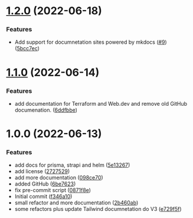 # [1.2.0](https://github.com/brpaz/ulauncher-docsearch/compare/v1.1.0...v1.2.0) (2022-06-18)


### Features

* Add support for documnetation sites powered by mkdocs ([#9](https://github.com/brpaz/ulauncher-docsearch/issues/9)) ([5bcc7ec](https://github.com/brpaz/ulauncher-docsearch/commit/5bcc7ec35230b7deb03ae4b950234f9e9d77d35b))

# [1.1.0](https://github.com/brpaz/ulauncher-docsearch/compare/v1.0.0...v1.1.0) (2022-06-14)


### Features

* add documentation for Terraform and Web.dev and remove old GitHub documenation. ([6ddfbbe](https://github.com/brpaz/ulauncher-docsearch/commit/6ddfbbecb339d913235e9b171cfa9d9b636e58e8))

# 1.0.0 (2022-06-13)


### Features

* add docs for prisma, strapi and helm ([5e13267](https://github.com/brpaz/ulauncher-docsearch/commit/5e132679faa3fb080b2f7a73fb78dfd94883756f))
* add license ([2727529](https://github.com/brpaz/ulauncher-docsearch/commit/27275298ba520d2b0685304452b3255a3b086014))
* add more documentation ([098ce70](https://github.com/brpaz/ulauncher-docsearch/commit/098ce70fe103eb4e395b8e53fb4186c2bf85c31b))
* added GitHub ([6be7623](https://github.com/brpaz/ulauncher-docsearch/commit/6be7623e921647ab3a881eccdf9f0b5063f0260a))
* fix pre-commit script ([0871f8e](https://github.com/brpaz/ulauncher-docsearch/commit/0871f8ef6a49ba1eb4080e73318149f61b65f6b2))
* Initial commit ([f346a10](https://github.com/brpaz/ulauncher-docsearch/commit/f346a1028b069e01329d7110f662c76f30a2e0d6))
* small refactor and more documentation ([2b460ab](https://github.com/brpaz/ulauncher-docsearch/commit/2b460ab5ea3fe612e73f2eb5416d5a222bfb4772))
* some refactors plus update Tailwind documnetation do V3 ([e729f5f](https://github.com/brpaz/ulauncher-docsearch/commit/e729f5fae1244414c05a4e6613c3d125040e31b2))
